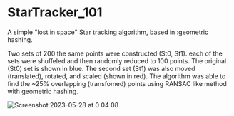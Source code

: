 # StarTracker_101
A simple "lost in space" Star tracking algorithm, based in :geometric hashing.

Two sets of 200 the same points were constructed (St0, St1).
each of the sets were shuffeled and then randomly reduced to 100 points.
The original (St0) set is shown in blue.
The second set (St1) was also moved (translated), rotated, and scaled (shown in red).
The algorithm was able to find the ~25% overlapping (transfomed) points using RANSAC like method with geometric hashing.


![Screenshot 2023-05-28 at 0 04 08](https://github.com/benmoshe/StarTracker_101/assets/1771658/ce98fc2d-26da-4c8d-b36e-6221af17a9ed)
